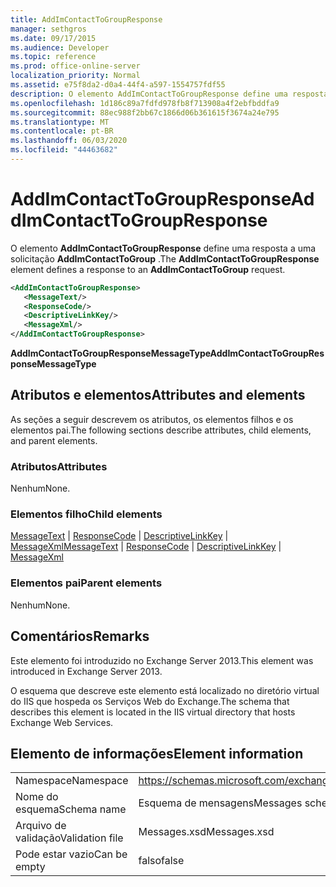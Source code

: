 ```yaml
---
title: AddImContactToGroupResponse
manager: sethgros
ms.date: 09/17/2015
ms.audience: Developer
ms.topic: reference
ms.prod: office-online-server
localization_priority: Normal
ms.assetid: e75f8da2-d0a4-44f4-a597-1554757fdf55
description: O elemento AddImContactToGroupResponse define uma resposta a uma solicitação AddImContactToGroup.
ms.openlocfilehash: 1d186c89a7fdfd978fb8f713908a4f2ebfbddfa9
ms.sourcegitcommit: 88ec988f2bb67c1866d06b361615f3674a24e795
ms.translationtype: MT
ms.contentlocale: pt-BR
ms.lasthandoff: 06/03/2020
ms.locfileid: "44463682"
---
```

# <a name="addimcontacttogroupresponse"></a><span data-ttu-id="0203b-103">AddImContactToGroupResponse</span><span class="sxs-lookup"><span data-stu-id="0203b-103">AddImContactToGroupResponse</span></span>

<span data-ttu-id="0203b-104">O elemento **AddImContactToGroupResponse** define uma resposta a uma solicitação **AddImContactToGroup** .</span><span class="sxs-lookup"><span data-stu-id="0203b-104">The **AddImContactToGroupResponse** element defines a response to an **AddImContactToGroup** request.</span></span> 
  
```XML
<AddImContactToGroupResponse>
   <MessageText/>
   <ResponseCode/>
   <DescriptiveLinkKey/>
   <MessageXml/>
</AddImContactToGroupResponse>
```

 <span data-ttu-id="0203b-105">**AddImContactToGroupResponseMessageType**</span><span class="sxs-lookup"><span data-stu-id="0203b-105">**AddImContactToGroupResponseMessageType**</span></span>
## <a name="attributes-and-elements"></a><span data-ttu-id="0203b-106">Atributos e elementos</span><span class="sxs-lookup"><span data-stu-id="0203b-106">Attributes and elements</span></span>

<span data-ttu-id="0203b-107">As seções a seguir descrevem os atributos, os elementos filhos e os elementos pai.</span><span class="sxs-lookup"><span data-stu-id="0203b-107">The following sections describe attributes, child elements, and parent elements.</span></span>
  
### <a name="attributes"></a><span data-ttu-id="0203b-108">Atributos</span><span class="sxs-lookup"><span data-stu-id="0203b-108">Attributes</span></span>

<span data-ttu-id="0203b-109">Nenhum</span><span class="sxs-lookup"><span data-stu-id="0203b-109">None.</span></span>
  
### <a name="child-elements"></a><span data-ttu-id="0203b-110">Elementos filho</span><span class="sxs-lookup"><span data-stu-id="0203b-110">Child elements</span></span>

<span data-ttu-id="0203b-111">[MessageText](messagetext.md)  |  [ResponseCode](responsecode.md)  |  [DescriptiveLinkKey](descriptivelinkkey.md)  |  [MessageXml](messagexml.md)</span><span class="sxs-lookup"><span data-stu-id="0203b-111">[MessageText](messagetext.md) | [ResponseCode](responsecode.md) | [DescriptiveLinkKey](descriptivelinkkey.md) | [MessageXml](messagexml.md)</span></span>
  
### <a name="parent-elements"></a><span data-ttu-id="0203b-112">Elementos pai</span><span class="sxs-lookup"><span data-stu-id="0203b-112">Parent elements</span></span>

<span data-ttu-id="0203b-113">Nenhum</span><span class="sxs-lookup"><span data-stu-id="0203b-113">None.</span></span>
  
## <a name="remarks"></a><span data-ttu-id="0203b-114">Comentários</span><span class="sxs-lookup"><span data-stu-id="0203b-114">Remarks</span></span>

<span data-ttu-id="0203b-115">Este elemento foi introduzido no Exchange Server 2013.</span><span class="sxs-lookup"><span data-stu-id="0203b-115">This element was introduced in Exchange Server 2013.</span></span>
  
<span data-ttu-id="0203b-116">O esquema que descreve este elemento está localizado no diretório virtual do IIS que hospeda os Serviços Web do Exchange.</span><span class="sxs-lookup"><span data-stu-id="0203b-116">The schema that describes this element is located in the IIS virtual directory that hosts Exchange Web Services.</span></span>
  
## <a name="element-information"></a><span data-ttu-id="0203b-117">Elemento de informações</span><span class="sxs-lookup"><span data-stu-id="0203b-117">Element information</span></span>

|||
|:-----|:-----|
|<span data-ttu-id="0203b-118">Namespace</span><span class="sxs-lookup"><span data-stu-id="0203b-118">Namespace</span></span>  <br/> |https://schemas.microsoft.com/exchange/services/2006/messages  <br/> |
|<span data-ttu-id="0203b-119">Nome do esquema</span><span class="sxs-lookup"><span data-stu-id="0203b-119">Schema name</span></span>  <br/> |<span data-ttu-id="0203b-120">Esquema de mensagens</span><span class="sxs-lookup"><span data-stu-id="0203b-120">Messages schema</span></span>  <br/> |
|<span data-ttu-id="0203b-121">Arquivo de validação</span><span class="sxs-lookup"><span data-stu-id="0203b-121">Validation file</span></span>  <br/> |<span data-ttu-id="0203b-122">Messages.xsd</span><span class="sxs-lookup"><span data-stu-id="0203b-122">Messages.xsd</span></span>  <br/> |
|<span data-ttu-id="0203b-123">Pode estar vazio</span><span class="sxs-lookup"><span data-stu-id="0203b-123">Can be empty</span></span>  <br/> |<span data-ttu-id="0203b-124">falso</span><span class="sxs-lookup"><span data-stu-id="0203b-124">false</span></span>  <br/> |
   

